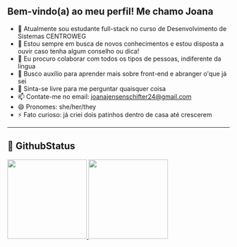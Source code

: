 ## Bem-vindo(a) ao meu perfil! Me chamo Joana


- 🔭 Atualmente sou estudante full-stack no curso de Desenvolvimento de Sistemas CENTROWEG
- 🌱 Estou sempre em busca de novos conhecimentos e estou disposta a ouvir caso tenha algum conselho ou dica!
- 👯 Eu procuro colaborar com todos os tipos de pessoas, indiferente da língua
- 🤔 Busco auxílio para aprender mais sobre front-end e abranger o'que já sei
- 💬 Sinta-se livre para me perguntar quaisquer coisa
- 📫 Contate-me no email: joanajensenschifter24@gmail.com
- 😄 Pronomes: she/her/they
- ⚡ Fato curioso: já criei dois patinhos dentro de casa até crescerem

---------------------------------------------------------------------------------------------------------------------------------------------------------------------------------------------------------

## 🚀 **GithubStatus**


<div>
  <a href="https://github.com/JoanaPixel" target="_blank">
    <img height="180em" src="https://github-readme-stats.vercel.app/api?username=JoanaPixel&show_icons=true&theme=dracula&include_all_commits=true&count_private=true"/>
    <img height="180em" src="https://github-readme-stats.vercel.app/api/top-langs/?username=JoanaPixel&layout=compact&langs_count=16&theme=dracula"/>
  </a>
</div>
